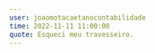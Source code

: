 ```yaml
---
user: joaomotacaetanocontabilidade
time: 2022-11-11 11:00:00
quote: Esqueci meu travesseiro.
---
```

